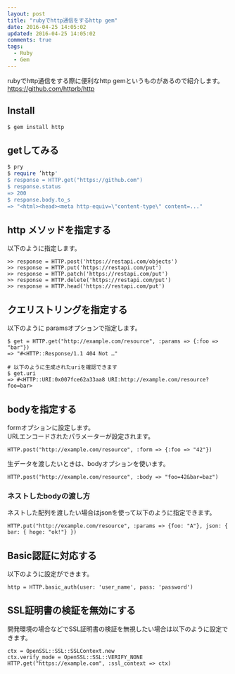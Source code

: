 ```yaml
---
layout: post
title: "rubyでhttp通信をするhttp gem"
date: 2016-04-25 14:05:02
updated: 2016-04-25 14:05:02
comments: true
tags: 
  - Ruby 
  - Gem
---
```

rubyでhttp通信をする際に便利なhttp gemというものがあるので紹介します。  
https://github.com/httprb/http

## Install


```
$ gem install http

```

## getしてみる


```ruby
$ pry
$ require ’http'
$ response = HTTP.get("https://github.com")
$ response.status
=> 200
$ response.body.to_s
=> "<html><head><meta http-equiv=\"content-type\" content=..."

```

## http メソッドを指定する
以下のように指定します。


```
>> response = HTTP.post('https://restapi.com/objects')
>> response = HTTP.put('https://restapi.com/put')
>> response = HTTP.patch('https://restapi.com/put')
>> response = HTTP.delete('https://restapi.com/put')
>> response = HTTP.head('https://restapi.com/put')

```

## クエリストリングを指定する
以下のように paramsオプションで指定します。


```
$ get = HTTP.get("http://example.com/resource", :params => {:foo => "bar"})
=> "#<HTTP::Response/1.1 404 Not …"

# 以下のように生成されたuriを確認できます
$ get.uri
=> #<HTTP::URI:0x007fce62a33aa8 URI:http://example.com/resource?foo=bar>

```

## bodyを指定する
formオプションに設定します。  
URLエンコードされたパラメーターが設定されます。


```
HTTP.post("http://example.com/resource", :form => {:foo => "42"})

```

生データを渡したいときは、bodyオプションを使います。


```
HTTP.post("http://example.com/resource", :body => "foo=42&bar=baz")

```

### ネストしたbodyの渡し方
ネストした配列を渡したい場合はjsonを使って以下のように指定できます。


```
HTTP.put("http://example.com/resource", :params => {foo: "A"}, json: { bar: { hoge: "ok!"} })

```

## Basic認証に対応する

以下のように設定ができます。


```
http = HTTP.basic_auth(user: 'user_name', pass: 'password')

```

## SSL証明書の検証を無効にする
開発環境の場合などでSSL証明書の検証を無視したい場合は以下のように設定できます。


```
ctx = OpenSSL::SSL::SSLContext.new
ctx.verify_mode = OpenSSL::SSL::VERIFY_NONE
HTTP.get("https://example.com", :ssl_context => ctx)

```
